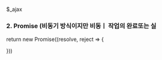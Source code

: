 

$_ajax 

### 2. Promise (비동기 방식이지만 비동ㅣ 작업의 완료또는 실 
return new Promise((resolve, reject => {
	
})) 